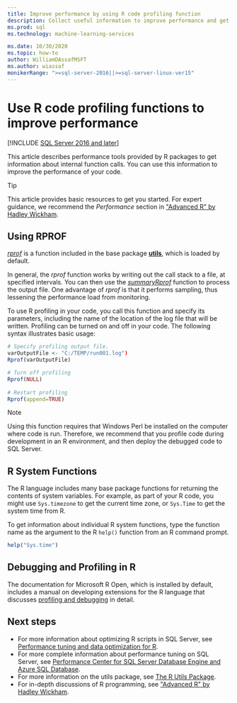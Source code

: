 ```yaml
---
title: Improve performance by using R code profiling function
description: Collect useful information to improve performance and get faster results on R computations on SQL Server by using R profiling functions. The *rprof* function collects and returns information about internal function calls.
ms.prod: sql
ms.technology: machine-learning-services

ms.date: 10/30/2020 
ms.topic: how-to
author: WilliamDAssafMSFT
ms.author: wiassaf
monikerRange: ">=sql-server-2016||>=sql-server-linux-ver15"
---
```

# Use R code profiling functions to improve performance
[!INCLUDE [SQL Server 2016 and later](../../includes/applies-to-version/sqlserver2016.md)]

This article describes performance tools provided by R packages to get information about internal function calls. You can use this information to improve the performance of your code.

> [!TIP]
> This article provides basic resources to get you started. For expert guidance, we recommend the *Performance* section in ["Advanced R" by Hadley Wickham](http://adv-r.had.co.nz).

## Using RPROF

[*rprof*](https://www.rdocumentation.org/packages/utils/versions/3.5.1/topics/Rprof) is a function included in the base package [**utils**](https://www.rdocumentation.org/packages/utils/versions/3.5.1), which is loaded by default. 

In general, the *rprof* function works by writing out the call stack to a file, at specified intervals. You can then use the [*summaryRprof*](https://www.rdocumentation.org/packages/utils/versions/3.5.1/topics/summaryRprof) function to process the output file. One advantage of *rprof* is that it performs sampling, thus lessening the performance load from monitoring.

To use R profiling in your code, you call this function and specify its parameters, including the name of the location of the log file that will be written. Profiling can be turned on and off in your code. The following syntax illustrates basic usage: 

```R
# Specify profiling output file.
varOutputFile <- "C:/TEMP/run001.log")
Rprof(varOutputFile)

# Turn off profiling
Rprof(NULL)
    
# Restart profiling
Rprof(append=TRUE)
```

> [!NOTE]
> Using this function requires that Windows Perl be installed on the computer where code is run. Therefore, we recommend that you profile code during development in an R environment, and then deploy the debugged code to SQL Server.  


## R System Functions

The R language includes many base package functions for returning the contents of system variables. For example, as part of your R code, you might use `Sys.timezone` to get the current time zone, or `Sys.Time` to get the system time from R. 

To get information about individual R system functions, type the function name as the argument to the R `help()` function from an R command prompt.

```R
help("Sys.time")
```

## Debugging and Profiling in R

The documentation for Microsoft R Open, which is installed by default, includes a manual on developing extensions for the R language that discusses [profiling and debugging](https://cran.r-project.org/doc/manuals/r-release/R-exts.html#Debugging) in detail.

## Next steps

+ For more information about optimizing R scripts in SQL Server, see [Performance tuning and data optimization for R](r-and-data-optimization-r-services.md).
+ For more complete information about performance tuning on SQL Server, see [Performance Center for SQL Server Database Engine and Azure SQL Database](../../relational-databases/performance/performance-center-for-sql-server-database-engine-and-azure-sql-database.md).
+ For more information on the utils package, see [The R Utils Package](https://www.rdocumentation.org/packages/utils/versions/3.5.1).
+ For in-depth discussions of R programming, see ["Advanced R" by Hadley Wickham](http://adv-r.had.co.nz).